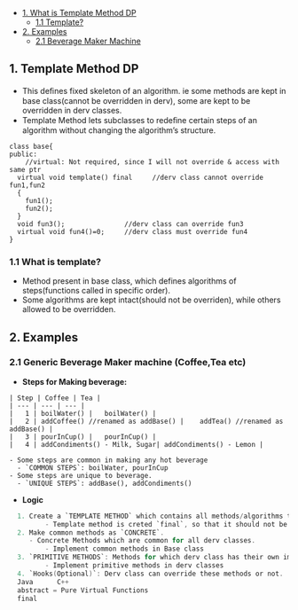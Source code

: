 - [1. What is Template Method DP](#what)
  - [1.1 Template?](temp) 
- [2. Examples](#exm)
  - [2.1 Beverage Maker Machine](#bev)

<a name=what></a>
## 1. Template Method DP
- This deﬁnes fixed skeleton of an algorithm. ie some methods are kept in base class(cannot be overridden in derv), some are kept to be overridden in derv classes.
- Template Method lets subclasses to redeﬁne certain steps of an algorithm without changing the algorithm’s structure.
```
class base{
public:
	//virtual: Not required, since I will not override & access with same ptr
  virtual void template() final     //derv class cannot override fun1,fun2
  {
    fun1();
    fun2();
  }
  void fun3();               //derv class can override fun3
  virtual void fun4()=0;     //derv class must override fun4
}  
```

<a name=temp></a>
### 1.1 What is template?
  - Method present in base class, which defines algorithms of steps(functions called in specific order).
  - Some algorithms are kept intact(should not be overriden), while others allowed to be overridden.
  
<a name=exm></a>  
## 2. Examples

<a name=bev></a>
### 2.1 Generic Beverage Maker machine (Coffee,Tea etc)
- **Steps for Making beverage:**
```
| Step | Coffee | Tea |
| --- | --- | --- |
|	1 | boilWater() |	boilWater() |
|	2 | addCoffee()	//renamed as addBase() |	addTea() //renamed as addBase() |
|	3 | pourInCup()	|	pourInCup() |
|	4 | addCondiments()	- Milk, Sugar| addCondiments() - Lemon |

- Some steps are common in making any hot beverage
  - `COMMON STEPS`: boilWater, pourInCup
- Some steps are unique to beverage.  
  - `UNIQUE STEPS`: addBase(), addCondiments()
```
- **Logic**
```c
  1. Create a `TEMPLATE METHOD` which contains all methods/algorithms to be used.
		 - Template method is creted `final`, so that it should not be overridden in derv class
  2. Make common methods as `CONCRETE`.
     - Concrete Methods which are common for all derv classes.
		 - Implement common methods in Base class
  3. `PRIMITIVE METHODS`: Methods for which derv class has their own implementation.
		 - Implement primitive methods in derv classes
  4. `Hooks(Optional)`: Derv class can override these methods or not.
  Java		C++
  abstract = Pure Virtual Functions
  final	
```  
  
